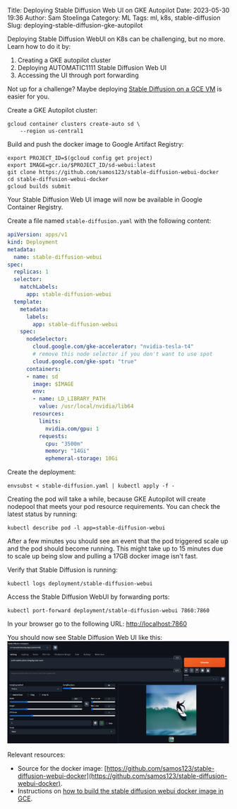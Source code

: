 Title: Deploying Stable Diffusion Web UI on GKE Autopilot
Date: 2023-05-30 19:36
Author: Sam Stoelinga
Category: ML
Tags: ml, k8s, stable-diffusion
Slug: deploying-stable-diffusion-gke-autopilot

Deploying Stable Diffusion WebUI on K8s can be challenging, but no more.
Learn how to do it by:

1. Creating a GKE autopilot cluster
2. Deploying AUTOMATIC1111 Stable Diffusion Web UI
3. Accessing the UI through port forwarding

Not up for a challenge? Maybe deploying [Stable Diffusion on a GCE VM](
https://samos-it.com/posts/deploying-stable-diffusion-web-ui-with-docker-on-gce-t4-vm.html)
is easier for you.


Create a GKE Autopilot cluster:
```
gcloud container clusters create-auto sd \
    --region us-central1
```

Build and push the docker image to Google Artifact Registry:
```
export PROJECT_ID=$(gcloud config get project)
export IMAGE=gcr.io/$PROJECT_ID/sd-webui:latest
git clone https://github.com/samos123/stable-diffusion-webui-docker
cd stable-diffusion-webui-docker
gcloud builds submit
```
Your Stable Diffusion Web UI image will now be available in Google Container Registry.

Create a file named `stable-diffusion.yaml` with the following content:
```yaml
apiVersion: apps/v1
kind: Deployment
metadata:
  name: stable-diffusion-webui
spec:
  replicas: 1
  selector:
    matchLabels:
      app: stable-diffusion-webui
  template:
    metadata:
      labels:
        app: stable-diffusion-webui
    spec:
      nodeSelector:
        cloud.google.com/gke-accelerator: "nvidia-tesla-t4"
        # remove this node selector if you don't want to use spot
        cloud.google.com/gke-spot: "true"
      containers:
      - name: sd
        image: $IMAGE
        env:
        - name: LD_LIBRARY_PATH
          value: /usr/local/nvidia/lib64
        resources:
          limits:
            nvidia.com/gpu: 1
          requests:
            cpu: "3500m"
            memory: "14Gi"
            ephemeral-storage: 10Gi
```

Create the deployment:
```
envsubst < stable-diffusion.yaml | kubectl apply -f -
```

Creating the pod will take a while, because GKE Autopilot will create nodepool
that meets your pod resource requirements. You can check the latest status
by running:
```
kubectl describe pod -l app=stable-diffusion-webui
```
After a few minutes you should see an event that the pod triggered scale up
and the pod should become running. This might take up to 15 minutes due to
scale up being slow and pulling a 17GB docker image isn't fast.

Verify that Stable Diffusion is running:
```
kubectl logs deployment/stable-diffusion-webui
```

Access the Stable Diffusion WebUI by forwarding ports:
```
kubectl port-forward deployment/stable-diffusion-webui 7860:7860
```

In your browser go to the following URL:
[http://localhost:7860](http://localhost:7860)

You should now see Stable Diffusion Web UI like this:
![sd-webui-screenshot](/images/sd-webui-screenshot.png)

Relevant resources:

- Source for the docker image: [https://github.com/samos123/stable-diffusion-webui-docker](https://github.com/samos123/stable-diffusion-webui-docker).
- Instructions on [how to build the stable diffusion webui docker image in GCE](https://samos-it.com/posts/deploying-stable-diffusion-web-ui-with-docker-on-gce-t4-vm.html).

